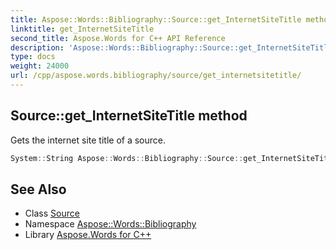 ```yaml
---
title: Aspose::Words::Bibliography::Source::get_InternetSiteTitle method
linktitle: get_InternetSiteTitle
second_title: Aspose.Words for C++ API Reference
description: 'Aspose::Words::Bibliography::Source::get_InternetSiteTitle method. Gets the internet site title of a source in C++.'
type: docs
weight: 24000
url: /cpp/aspose.words.bibliography/source/get_internetsitetitle/
---
```

## Source::get_InternetSiteTitle method


Gets the internet site title of a source.

```cpp
System::String Aspose::Words::Bibliography::Source::get_InternetSiteTitle() const
```

## See Also

* Class [Source](../)
* Namespace [Aspose::Words::Bibliography](../../)
* Library [Aspose.Words for C++](../../../)
